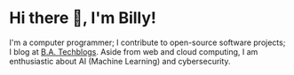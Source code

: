 # Hi there 👋, I'm Billy!

I'm a computer programmer; I contribute to open-source software projects; I blog at <a href="https://billy-arante-techblogs.netlify.app" target="_blank">B.A. Techblogs</a>. Aside from web and cloud computing, I am enthusiastic about AI (Machine Learning) and cybersecurity.
